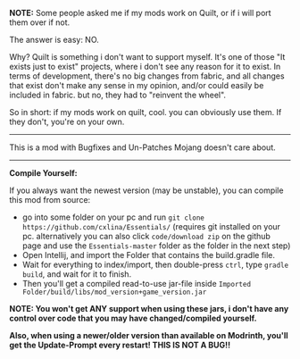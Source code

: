 **NOTE:** Some people asked me if my mods work on Quilt, or if i will port them over if not.

The answer is easy: NO.

Why? Quilt is something i don't want to support myself. It's one of those "It exists just to exist" projects, where i don't see any reason for it to exist.
In terms of development, there's no big changes from fabric, and all changes that exist don't make any sense in my opinion, and/or could easily be included in fabric. but no, they had to "reinvent the wheel".

So in short: if my mods work on quilt, cool. you can obviously use them.
If they don't, you're on your own.


-------------------------------------------------------


This is a mod with Bugfixes and Un-Patches Mojang doesn't care about.

-------------------------------------------------------

**Compile Yourself:**

If you always want the newest version (may be unstable), you can compile this mod from source:

- go into some folder on your pc and run ```git clone https://github.com/cxlina/Essentials/``` (requires git installed on your pc. alternatively you can also click `code/download zip` on the github page and use the `Essentials-master` folder as the folder in the next step)
- Open Intellij, and import the Folder that contains the build.gradle file.
- Wait for everything to index/import, then double-press `ctrl`, type `gradle build`, and wait for it to finish.
- Then you'll get a compiled read-to-use jar-file inside `Imported Folder/build/libs/mod_version+game_version.jar`

**NOTE: You won't get ANY support when using these jars, i don't have any control over code that you may have changed/compiled yourself.**

**Also, when using a newer/older version than available on Modrinth, you'll get the Update-Prompt every restart! THIS IS NOT A BUG!!**

